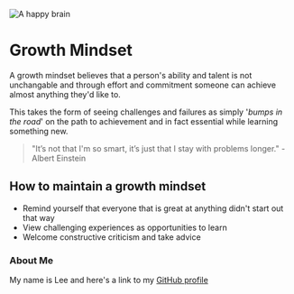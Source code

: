 ![A happy brain](https://img.freepik.com/free-vector/cute-brain-cartoon-vector-icon-illustration-people-education-icon-concept-isolated-premium-vector_138676-9060.jpg)

# Growth Mindset

A growth mindset believes that a person's ability and talent is not unchangable and through effort and commitment someone can achieve almost anything they'd like to. 

This takes the form of seeing challenges and failures as simply '*bumps in the road*' on the path to achievement and in fact essential while learning something new. 

> "It’s not that I'm so smart, it’s just that I stay with problems longer." - Albert Einstein

## How to maintain a growth mindset

- Remind yourself that everyone that is great at anything didn't start out that way
- View challenging experiences as opportunities to learn
- Welcome constructive criticism and take advice 

### About Me

My name is Lee and here's a link to my [GitHub profile](https://github.com/crackerFactory64)
